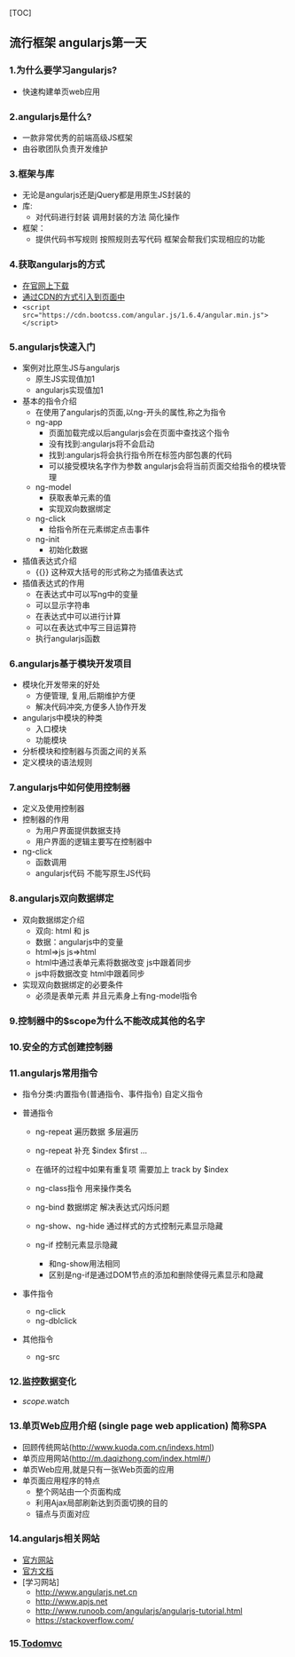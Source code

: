 [TOC]

## 流行框架 angularjs第一天

### 1.为什么要学习angularjs?
- 快速构建单页web应用

### 2.angularjs是什么?
- 一款非常优秀的前端高级JS框架
- 由谷歌团队负责开发维护

### 3.框架与库
- 无论是angularjs还是jQuery都是用原生JS封装的
- 库:
    + 对代码进行封装 调用封装的方法 简化操作
- 框架：
    + 提供代码书写规则 按照规则去写代码 框架会帮我们实现相应的功能

### 4.获取angularjs的方式
+ [在官网上下载](http://angularjs.org)
+ [通过CDN的方式引入到页面中](https://cdn.bootcss.com/angular.js/1.6.4/angular.min.js)
+ `<script src="https://cdn.bootcss.com/angular.js/1.6.4/angular.min.js"></script>`

### 5.angularjs快速入门
- 案例对比原生JS与angularjs
    + 原生JS实现值加1
    + angularjs实现值加1
- 基本的指令介绍
    + 在使用了angularjs的页面,以ng-开头的属性,称之为指令
    + ng-app
        * 页面加载完成以后angularjs会在页面中查找这个指令
        * 没有找到:angularjs将不会启动
        * 找到:angularjs将会执行指令所在标签内部包裹的代码
        * 可以接受模块名字作为参数 angularjs会将当前页面交给指令的模块管理
    + ng-model
        * 获取表单元素的值
        * 实现双向数据绑定
    + ng-click
        * 给指令所在元素绑定点击事件
    + ng-init
        * 初始化数据
- 插值表达式介绍
    + {{}} 这种双大括号的形式称之为插值表达式
- 插值表达式的作用
    + 在表达式中可以写ng中的变量
    + 可以显示字符串
    + 在表达式中可以进行计算
    + 可以在表达式中写三目运算符
    + 执行angularjs函数

### 6.angularjs基于模块开发项目
- 模块化开发带来的好处
    + 方便管理, 复用,后期维护方便
    + 解决代码冲突,方便多人协作开发
- angularjs中模块的种类
    + 入口模块
    + 功能模块
- 分析模块和控制器与页面之间的关系
- 定义模块的语法规则

### 7.angularjs中如何使用控制器
- 定义及使用控制器
- 控制器的作用
    + 为用户界面提供数据支持
    + 用户界面的逻辑主要写在控制器中
- ng-click
    + 函数调用
    + angularjs代码 不能写原生JS代码

### 8.angularjs双向数据绑定
- 双向数据绑定介绍
    + 双向: html 和 js
    + 数据：angularjs中的变量
    + html=>js  js=>html
    + html中通过表单元素将数据改变 js中跟着同步
    + js中将数据改变 html中跟着同步
- 实现双向数据绑定的必要条件
    * 必须是表单元素 并且元素身上有ng-model指令

### 9.控制器中的$scope为什么不能改成其他的名字

### 10.安全的方式创建控制器

### 11.angularjs常用指令
- 指令分类:内置指令(普通指令、事件指令) 自定义指令
- 普通指令
    + ng-repeat 遍历数据 多层遍历

    + ng-repeat 补充 $index $first ...

    + 在循环的过程中如果有重复项 需要加上 track by $index

    + ng-class指令 用来操作类名

    + ng-bind 数据绑定 解决表达式闪烁问题

    + ng-show、ng-hide 通过样式的方式控制元素显示隐藏

    + ng-if 控制元素显示隐藏
        * 和ng-show用法相同
        * 区别是ng-if是通过DOM节点的添加和删除使得元素显示和隐藏

- 事件指令
    + ng-click
    + ng-dblclick

- 其他指令
    + ng-src

### 12.监控数据变化
- $scope.$watch

### 13.单页Web应用介绍 (single page web application) 简称SPA
- 回顾传统网站(http://www.kuoda.com.cn/indexs.html)
- 单页应用网站(http://m.daqizhong.com/index.html#/)
- 单页Web应用,就是只有一张Web页面的应用
- 单页面应用程序的特点
    + 整个网站由一个页面构成
    + 利用Ajax局部刷新达到页面切换的目的
    + 锚点与页面对应

### 14.angularjs相关网站
- [官方网站](http://angularjs.org)
- [官方文档](https://code.angularjs.org/1.6.4/docs/api)
- [学习网站]
    + http://www.angularjs.net.cn
    + http://www.apjs.net
    + http://www.runoob.com/angularjs/angularjs-tutorial.html
    + https://stackoverflow.com/

### 15.[Todomvc](http://todomvc.com/examples/angularjs/#/)